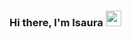 ### Hi there, I'm Isaura <img src="https://media.giphy.com/media/hvRJCLFzcasrR4ia7z/giphy.gif" width="25px">

<!--
**imarti01/imarti01** is a ✨ _special_ ✨ repository because its `README.md` (this file) appears on your GitHub profile.

Here are some ideas to get you started:

- 🔭 I’m currently working on ...
- 🌱 I’m currently learning ...
- 👯 I’m looking to collaborate on ...
- 🤔 I’m looking for help with ...
- 💬 Ask me about ...
- 📫 How to reach me: ...
- 😄 Pronouns: ...
- ⚡ Fun fact: ...
-->
